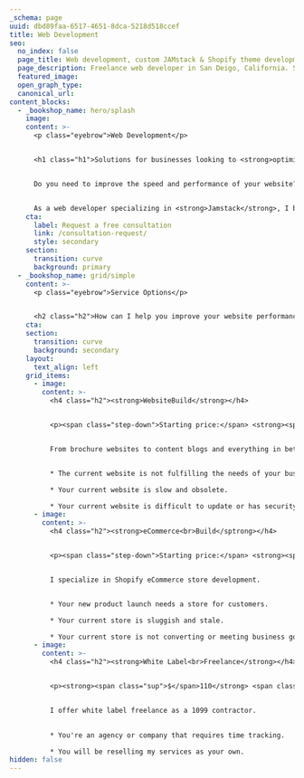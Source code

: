 ```yaml
---
_schema: page
uuid: dbd89faa-6517-4651-8dca-5218d518ccef
title: Web Development
seo:
  no_index: false
  page_title: Web development, custom JAMstack & Shopify theme development
  page_description: Freelance web developer in San Deigo, California. Services include Shopify theme development, JAMstack website development, and headless CMS integration.
  featured_image:
  open_graph_type:
  canonical_url:
content_blocks:
  - _bookshop_name: hero/splash
    image:
    content: >-
      <p class="eyebrow">Web Development</p>


      <h1 class="h1">Solutions for businesses looking to <strong>optimize</strong> website <strong>performance</strong> and user experience</h1>


      Do you need to improve the speed and performance of your website? Are you looking for options to fix your broken publishing workflow?


      As a web developer specializing in <strong>Jamstack</strong>, I build modern, fast, and scalable websites that are easy to maintain with improved publishing workflows. Let's discuss your project and see how I can help you achieve your goals.
    cta:
      label: Request a free consultation
      link: /consultation-request/
      style: secondary
    section:
      transition: curve
      background: primary
  - _bookshop_name: grid/simple
    content: >-
      <p class="eyebrow">Service Options</p>


      <h2 class="h2">How can I help you improve your website performance and user experience?</h2>
    cta:
    section:
      transition: curve
      background: secondary
    layout:
      text_align: left
    grid_items:
      - image:
        content: >-
          <h4 class="h2"><strong>WebsiteBuild</strong></h4>


          <p><span class="step-down">Starting price:</span> <strong><span class="sup">$</span>6,000</strong> <span class="step-down">USD</span></p>


          From brochure websites to content blogs and everything in between.


          * The current website is not fulfilling the needs of your business.

          * Your current website is slow and obsolete.

          * Your current website is difficult to update or has security issues.
      - image:
        content: >-
          <h4 class="h2"><strong>eCommerce<br>Build</sptrong></h4>


          <p><span class="step-down">Starting price:</span> <strong><span class="sup">$</span>12,000</strong> <span class="step-down">USD</span></p>


          I specialize in Shopify eCommerce store development.


          * Your new product launch needs a store for customers.

          * Your current store is sluggish and stale.

          * Your current store is not converting or meeting business goals.
      - image:
        content: >-
          <h4 class="h2"><strong>White Label<br>Freelance</strong></h4>


          <p><strong><span class="sup">$</span>110</strong> <span class="step-down">USD per hour.</span></p>


          I offer white label freelance as a 1099 contractor. 

          
          * You're an agency or company that requires time tracking.

          * You will be reselling my services as your own.
hidden: false
---
```

